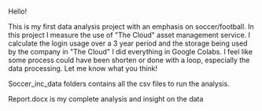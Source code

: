 Hello! 

This is my first data analysis project with an emphasis on soccer/football.
In this project I measure the use of "The Cloud" asset management service. 
I calculate the login usage over a 3 year period and the storage being used by the company in "The Cloud" 
I did everything in Google Colabs.
I feel like some process could have been shorten or done with a loop, especially the data processing.
Let me know what you think!

Soccer_inc_data folders contains all the csv files to run the analysis.

Report.docx is my complete analysis and insight on the data 
